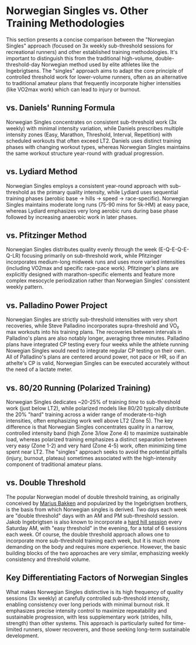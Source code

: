 # Norwegian Singles vs. Other Training Methodologies

This section presents a concise comparison between the "Norwegian Singles" approach (focused on 3x weekly sub-threshold sessions for recreational runners) and other established training methodologies. It's important to distinguish this from the traditional high-volume, double-threshold-day Norwegian method used by elite athletes like the Ingebrigtsens. The "singles" approach aims to adapt the core principle of controlled threshold work for lower-volume runners, often as an alternative to traditional amateur plans that frequently incorporate higher intensities (like VO2max work) which can lead to injury or burnout.

## vs. Daniels' Running Formula
Norwegian Singles concentrates on consistent sub-threshold work (3x weekly) with minimal intensity variation, while Daniels prescribes multiple intensity zones (Easy, Marathon, Threshold, Interval, Repetition) with scheduled workouts that often exceed LT2. Daniels uses distinct training phases with changing workout types, whereas Norwegian Singles maintains the same workout structure year-round with gradual progression.

## vs. Lydiard Method
Norwegian Singles employs a consistent year-round approach with sub-threshold as the primary quality intensity, while Lydiard uses sequential training phases (aerobic base → hills → speed → race-specific). Norwegian Singles maintains moderate long runs (75-90 mins for 5k-HM) at easy pace, whereas Lydiard emphasizes very long aerobic runs during base phase followed by increasing anaerobic work in later phases.

## vs. Pfitzinger Method
Norwegian Singles distributes quality evenly through the week (E-Q-E-Q-E-Q-LR) focusing primarily on sub-threshold work, while Pfitzinger incorporates medium-long midweek runs and uses more varied intensities (including VO2max and specific race-pace work). Pfitzinger's plans are explicitly designed with marathon-specific elements and feature more complex mesocycle periodization rather than Norwegian Singles' consistent weekly pattern.

## vs. Palladino Power Project
Norwegian Singles are strictly sub-threshold intensities with very short recoveries, while Steve Palladino incorporates supra-threshold and V̇O₂ max workouts into his training plans. The recoveries between intervals in Palladino's plans are also notably longer, averaging three minutes. Palladino plans have integrated CP testing every four weeks while the athlete running Nowegian Singles would need to integrate regular CP testing on their own. All of Palladino's plans are centered around power, not pace or HR, so if an athelte's CP is valid, Norwegian Singles can be executed accurately without the need of a lactate meter.

## vs. 80/20 Running (Polarized Training)
Norwegian Singles dedicates ~20-25% of training *time* to sub-threshold work (just below LT2), while polarized models like 80/20 typically distribute the 20% "hard" training across a wider range of moderate-to-high intensities, often emphasizing work well above LT2 (Zone 5). The key difference is that Norwegian Singles concentrates quality in a narrow, controlled intensity band (high Zone 3/low Zone 4) to maximize sustainable load, whereas polarized training emphasizes a distinct separation between very easy (Zone 1-2) and very hard (Zone 4-5) work, often minimizing time spent near LT2. The "singles" approach seeks to avoid the potential pitfalls (injury, burnout, plateau) sometimes associated with the high-intensity component of traditional amateur plans.

## vs. Double Threshold
The popular Norwegian model of double threshold training, as originally conceived by [Marius Bakken](https://www.mariusbakken.com/the-norwegian-model.html) and popularized by the Ingebrigtsen brothers, is the basis from which Norwegian singles is derived. Two days each week are "double threshold" days with an AM and PM sub-threshold session. Jakob Ingebrigtsen is also known to incorporate a [hard hill session](https://fwdmotionsthlm.blog/a-week-with-jakob-ingebrigtsen/) every Saturday AM, with "easy threshold" in the evening, for a total of 6 sessions each week. Of course, the double threshold approach allows one to incorporate more sub-threshold training each week, but it is much more demanding on the body and requires more experience. However, the basic building blocks of the two approaches are very similar, emphasizing weekly consistency and threshold volume.

## Key Differentiating Factors of Norwegian Singles
What makes Norwegian Singles distinctive is its high frequency of quality sessions (3x weekly) at carefully controlled sub-threshold intensity, enabling consistency over long periods with minimal burnout risk. It emphasizes precise intensity control to maximize repeatability and sustainable progression, with less supplementary work (strides, hills, strength) than other systems. This approach is particularly suited for time-limited runners, slower recoverers, and those seeking long-term sustainable development.
